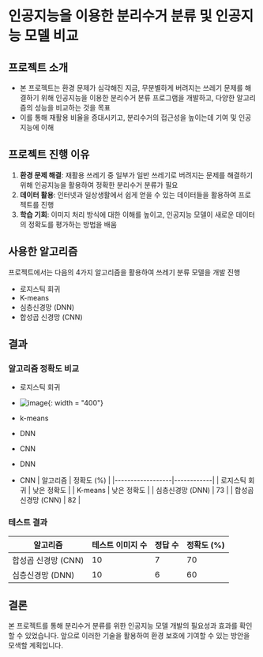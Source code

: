 # 인공지능을 이용한 분리수거 분류 및 인공지능 모델 비교

## 프로젝트 소개
* 본 프로젝트는 환경 문제가 심각해진 지금, 무분별하게 버려지는 쓰레기 문제를 해결하기 위해 인공지능을 이용한 분리수거 분류 프로그램을 개발하고, 다양한 알고리즘의 성능을 비교하는 것을 목표
* 이를 통해 재활용 비율을 증대시키고, 분리수거의 접근성을 높이는데 기여 및 인공지능에 이해

## 프로젝트 진행 이유
1. **환경 문제 해결**: 재활용 쓰레기 중 일부가 일반 쓰레기로 버려지는 문제를 해결하기 위해 인공지능을 활용하여 정확한 분리수거 분류가 필요
2. **데이터 활용**: 인터넷과 일상생활에서 쉽게 얻을 수 있는 데이터들을 활용하여 프로젝트를 진행
3. **학습 기회**: 이미지 처리 방식에 대한 이해를 높이고, 인공지능 모델이 새로운 데이터의 정확도를 평가하는 방법을 배움

## 사용한 알고리즘
프로젝트에서는 다음의 4가지 알고리즘을 활용하여 쓰레기 분류 모델을 개발 진행
- 로지스틱 회귀
- K-means
- 심층신경망 (DNN)
- 합성곱 신경망 (CNN)

## 결과

### 알고리즘 정확도 비교
* 로지스틱 회귀
- ![image](https://github.com/user-attachments/assets/94a36023-d709-4083-bd66-2de6b56def34){: width = "400"}


* k-means
* DNN
* CNN

* DNN
* CNN
| 알고리즘          | 정확도 (%) |
|------------------|------------|
| 로지스틱 회귀    | 낮은 정확도 |
| K-means          | 낮은 정확도 |
| 심층신경망 (DNN) | 73         |
| 합성곱 신경망 (CNN) | 82         |

### 테스트 결과

| 알고리즘          | 테스트 이미지 수 | 정답 수 | 정확도 (%) |
|------------------|------------------|---------|------------|
| 합성곱 신경망 (CNN) | 10               | 7       | 70         |
| 심층신경망 (DNN)   | 10               | 6       | 60         |

## 결론
본 프로젝트를 통해 분리수거 분류를 위한 인공지능 모델 개발의 필요성과 효과를 확인할 수 있었습니다. 앞으로 이러한 기술을 활용하여 환경 보호에 기여할 수 있는 방안을 모색할 계획입니다.
